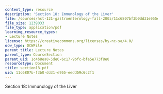 ```yaml
---
content_type: resource
description: 'Section 18: Immunology of the Liver'
file: /courses/hst-121-gastroenterology-fall-2005/11c6807bf3b0dd31e955eedd59c6c2f1_section18.pdf
file_size: 1239033
file_type: application/pdf
learning_resource_types:
- Lecture Notes
license: https://creativecommons.org/licenses/by-nc-sa/4.0/
ocw_type: OCWFile
parent_title: Lecture Notes
parent_type: CourseSection
parent_uid: 1c4b8ea0-5de6-6c17-9bfc-bfe5e773f8e0
resourcetype: Document
title: section18.pdf
uid: 11c6807b-f3b0-dd31-e955-eedd59c6c2f1
---
```

Section 18: Immunology of the Liver